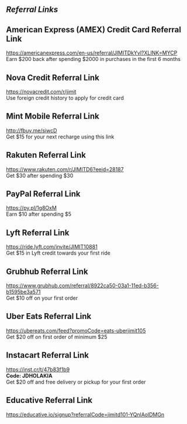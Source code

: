 ## _Referral Links_

## American Express (AMEX) Credit Card Referral Link
<https://americanexpress.com/en-us/referral/JIMITDkYvl?XLINK=MYCP>  
Earn $200 back after spending $2000 in purchases in the first 6 months

## Nova Credit Referral Link
<https://novacredit.com/r/jimit>  
Use foreign credit history to apply for credit card  

## Mint Mobile Referral Link
<http://fbuy.me/siwcD>  
Get $15 for your next recharge using this link

## Rakuten Referral Link
<https://www.rakuten.com/r/JIMITD6?eeid=28187>  
Get $30 after spending $30

## PayPal Referral Link
<https://py.pl/1g8OxM>  
Earn $10 after spending $5

## Lyft Referral Link
<https://ride.lyft.com/invite/JIMIT10881>  
Get $15 in Lyft credit towards your first ride

## Grubhub Referral Link
<https://www.grubhub.com/referral/8922ca50-03a1-11ed-b356-b1595be3a571>  
Get $10 off on your first order

## Uber Eats Referral Link
<https://ubereats.com/feed?promoCode=eats-uberjimit105>  
Get $20 off on first order of minimum $25

## Instacart Referral Link
<https://inst.cr/t/47b83f1b9>  
**Code: JDHOLAKIA**  
Get $20 off and free delivery or pickup for your first order

## Educative Referral Link
<https://educative.io/signup?referralCode=jimitd101-YQnlAolDMGn>
